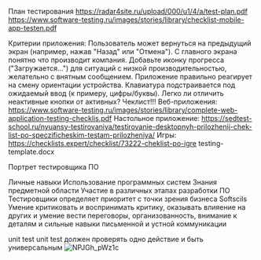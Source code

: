 План тестирования https://radar4site.ru/upload/000/u1/4/a/test-plan.pdf https://www.software-testing.ru/images/stories/library/checklist-mobile-app-testen.pdf

Критерии приложения: Пользователь может вернуться на предыдущий экран (например, нажав "Назад" или "Отмена"). С главного экрана понятно что производит компания. Добавьте иконку прогресса ("Загружается…") для ситуаций с низкой производительностью, желательно с внятным сообщением. Приложение правильно реагирует на смену ориентации устройства. Клавиатура подстраивается под ожидаемый ввод (к примеру, цифры/буквы). Легко ли отличить неактивные кнопки от активных? Чеклист!!! Веб-приложения: https://www.software-testing.ru/images/stories/library/complete-web-application-testing-checklis.pdf Настольное приложение: https://sedtest-school.ru/nyuansy-testirovaniya/testirovanie-desktopnyh-prilozhenij-chek-list-po-speczificheskim-testam-prilozheniya/ Игры: https://checklists.expert/checklist/73222-cheklist-po-igre testing-template.docx

Портрет тестировщика ПО

Личные навыки Использование программных систем Знания предметной области Участие в различных этапах разработки ПО Тестировщики определяет приоритет с точки зрения бизнеса Softscils Умение критиковать и воспринимать критику, оказывать влияение на других и умение вести переговоры, организованность, внимание к деталям и сильные навыки письменной и устной коммуникации

unit test unit test должен проверять одно действие и быть универсальным
![NPJGh_pWz1c](https://user-images.githubusercontent.com/97594420/229451453-6c61d646-5826-4cdb-a108-019d15c6fa1d.jpg)
